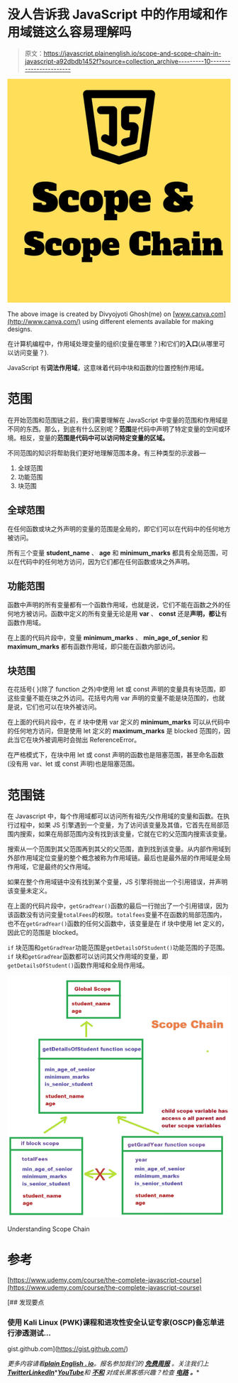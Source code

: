 # 没人告诉我 JavaScript 中的作用域和作用域链这么容易理解吗

> 原文：<https://javascript.plainenglish.io/scope-and-scope-chain-in-javascript-a92dbdb1452f?source=collection_archive---------10----------------------->

![](img/b023241375cd734e7a19cb6910e7b736.png)

The above image is created by Divyojyoti Ghosh(me) on [www.canva.com](http://www.canva.com/) using different elements available for making designs.

在计算机编程中，作用域处理变量的组织(变量在哪里？)和它们的**入口**(从哪里可以访问变量？).

JavaScript 有**词法作用域**，这意味着代码中块和函数的位置控制作用域。

# 范围

在开始范围和范围链之前，我们需要理解在 JavaScript 中变量的范围和作用域是不同的东西。那么，到底有什么区别呢？**范围**是代码中声明了特定变量的空间或环境。相反，变量的**范围是代码中可以访问特定变量的区域。**

不同范围的知识将帮助我们更好地理解范围本身。有三种类型的示波器—

1.  全球范围
2.  功能范围
3.  块范围

## 全球范围

在任何函数或块之外声明的变量的范围是全局的，即它们可以在代码中的任何地方被访问。

所有三个变量 **student_name** 、 **age** 和 **minimum_marks** 都具有全局范围，可以在代码中的任何地方访问，因为它们都在任何函数或块之外声明。

## 功能范围

函数中声明的所有变量都有一个函数作用域，也就是说，它们不能在函数之外的任何地方被访问。函数中定义的所有变量无论是用 **var** 、 **const** 还是**声明，都让**有函数作用域。

在上面的代码片段中，变量 **minimum_marks** 、 **min_age_of_senior** 和 **maximum_marks** 都有函数作用域，即只能在函数内部访问。

## 块范围

在花括号{ }(除了 function 之外)中使用 let 或 const 声明的变量具有块范围，即这些变量不能在块之外访问。花括号内用 var 声明的变量不能是块范围的，也就是说，它们也可以在块外被访问。

在上面的代码片段中，在 if 块中使用 var 定义的 **minimum_marks** 可以从代码中的任何地方访问，但是使用 let 定义的 **maximum_marks** 是 blocked 范围的，因此当它在块外被调用时会抛出 ReferenceError。

在严格模式下，在块中用 let 或 const 声明的函数也是阻塞范围，甚至命名函数(没有用 var、let 或 const 声明)也是阻塞范围。

# 范围链

在 Javascript 中，每个作用域都可以访问所有祖先/父作用域的变量和函数。在执行过程中，如果 JS 引擎遇到一个变量，为了访问该变量及其值，它首先在局部范围内搜索，如果在局部范围内没有找到该变量，它就在它的父范围内搜索该变量。

搜索从一个范围到其父范围再到其父的父范围，直到找到该变量。从内部作用域到外部作用域定位变量的整个概念被称为作用域链。最后也是最外层的作用域是全局作用域，它是最终的父作用域。

如果在整个作用域链中没有找到某个变量，JS 引擎将抛出一个引用错误，并声明该变量未定义。

在上面的代码片段中，`getGradYear()`函数的最后一行抛出了一个引用错误，因为该函数没有访问变量`totalFees`的权限。`totalfees`变量不在函数的局部范围内，也不在`getGradYear()`函数的任何父函数中，该变量是在 if 块中使用 let 定义的，因此它的范围是 blocked。

`if` 块范围和`getGradYear`功能范围是`getDetailsOfStudent()`功能范围的子范围。`if` 块和`getGradYear`函数都可以访问其父作用域的变量，即`getDetailsOfStudent()`函数作用域和全局作用域。

![](img/c053088c6ff21f4bf449132468449802.png)

Understanding Scope Chain

# 参考

[https://www.udemy.com/course/the-complete-javascript-course](https://www.udemy.com/course/the-complete-javascript-course)

[](https://gist.github.com/) [## 发现要点

### 使用 Kali Linux (PWK)课程和进攻性安全认证专家(OSCP)备忘单进行渗透测试…

gist.github.com](https://gist.github.com/) 

*更多内容请看*[***plain English . io***](https://plainenglish.io/)*。报名参加我们的* [***免费周报***](http://newsletter.plainenglish.io/) *。关注我们上*[***Twitter***](https://twitter.com/inPlainEngHQ)[***LinkedIn***](https://www.linkedin.com/company/inplainenglish/)*[***YouTube***](https://www.youtube.com/channel/UCtipWUghju290NWcn8jhyAw)**和* [***不和***](https://discord.gg/GtDtUAvyhW) *对成长黑客感兴趣？检查* [***电路***](https://circuit.ooo/) ***。*****